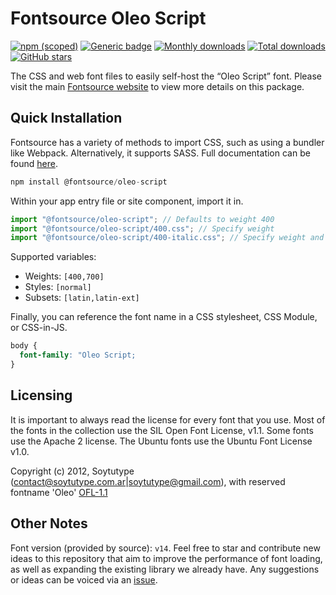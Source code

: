# Fontsource Oleo Script

[![npm (scoped)](https://img.shields.io/npm/v/@fontsource/oleo-script?color=brightgreen)](https://www.npmjs.com/package/@fontsource/oleo-script) [![Generic badge](https://img.shields.io/badge/fontsource-passing-brightgreen)](https://github.com/fontsource/fontsource) [![Monthly downloads](https://badgen.net/npm/dm/@fontsource/oleo-script)](https://github.com/fontsource/fontsource) [![Total downloads](https://badgen.net/npm/dt/@fontsource/oleo-script)](https://github.com/fontsource/fontsource) [![GitHub stars](https://img.shields.io/github/stars/fontsource/fontsource.svg?style=social&label=Star)](https://github.com/fontsource/fontsource/stargazers)

The CSS and web font files to easily self-host the “Oleo Script” font. Please visit the main [Fontsource website](https://fontsource.org/fonts/oleo-script) to view more details on this package.

## Quick Installation

Fontsource has a variety of methods to import CSS, such as using a bundler like Webpack. Alternatively, it supports SASS. Full documentation can be found [here](https://beta.fontsource.org/docs/getting-started/introduction).

```javascript
npm install @fontsource/oleo-script
```

Within your app entry file or site component, import it in.

```javascript
import "@fontsource/oleo-script"; // Defaults to weight 400
import "@fontsource/oleo-script/400.css"; // Specify weight
import "@fontsource/oleo-script/400-italic.css"; // Specify weight and style

```

Supported variables:
- Weights: `[400,700]`
- Styles: `[normal]`
- Subsets: `[latin,latin-ext]`

Finally, you can reference the font name in a CSS stylesheet, CSS Module, or CSS-in-JS.

```css
body {
  font-family: "Oleo Script;
}
```

## Licensing
It is important to always read the license for every font that you use.
Most of the fonts in the collection use the SIL Open Font License, v1.1. Some fonts use the Apache 2 license. The Ubuntu fonts use the Ubuntu Font License v1.0.

Copyright (c) 2012, Soytutype (contact@soytutype.com.ar|soytutype@gmail.com), with reserved fontname 'Oleo'
[OFL-1.1](http://scripts.sil.org/OFL)

## Other Notes
Font version (provided by source): `v14`.
Feel free to star and contribute new ideas to this repository that aim to improve the performance of font loading, as well as expanding the existing library we already have. Any suggestions or ideas can be voiced via an [issue](https://github.com/fontsource/fontsource/issues).